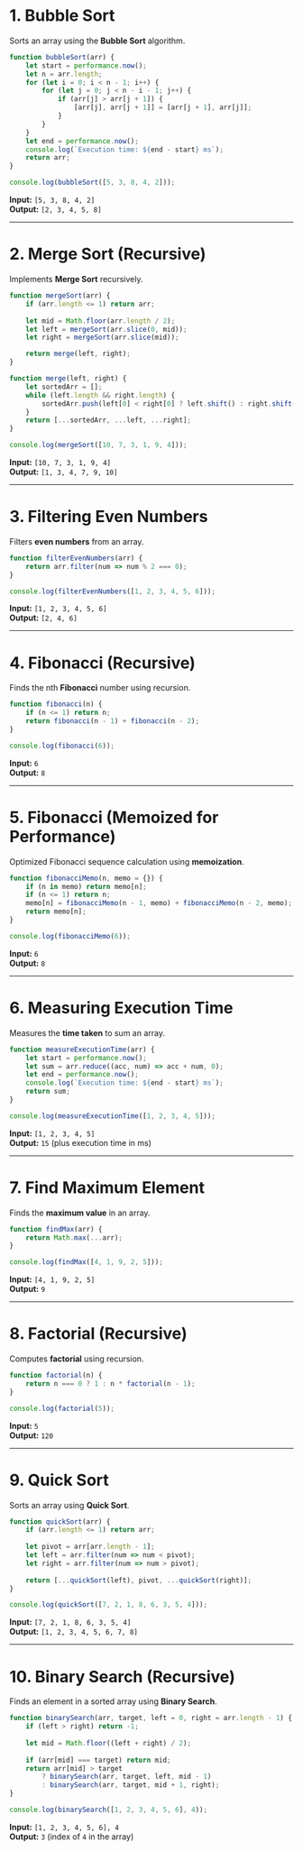 # 1. Bubble Sort  

Sorts an array using the **Bubble Sort** algorithm.

```js
function bubbleSort(arr) {
    let start = performance.now();
    let n = arr.length;
    for (let i = 0; i < n - 1; i++) {
        for (let j = 0; j < n - i - 1; j++) {
            if (arr[j] > arr[j + 1]) {
                [arr[j], arr[j + 1]] = [arr[j + 1], arr[j]];
            }
        }
    }
    let end = performance.now();
    console.log(`Execution time: ${end - start} ms`);
    return arr;
}

console.log(bubbleSort([5, 3, 8, 4, 2]));
```

**Input:** `[5, 3, 8, 4, 2]`  
**Output:** `[2, 3, 4, 5, 8]`  

---

# 2. Merge Sort (Recursive)  

Implements **Merge Sort** recursively.

```js
function mergeSort(arr) {
    if (arr.length <= 1) return arr;
    
    let mid = Math.floor(arr.length / 2);
    let left = mergeSort(arr.slice(0, mid));
    let right = mergeSort(arr.slice(mid));

    return merge(left, right);
}

function merge(left, right) {
    let sortedArr = [];
    while (left.length && right.length) {
        sortedArr.push(left[0] < right[0] ? left.shift() : right.shift());
    }
    return [...sortedArr, ...left, ...right];
}

console.log(mergeSort([10, 7, 3, 1, 9, 4]));
```

**Input:** `[10, 7, 3, 1, 9, 4]`  
**Output:** `[1, 3, 4, 7, 9, 10]`  

---

# 3. Filtering Even Numbers  

Filters **even numbers** from an array.

```js
function filterEvenNumbers(arr) {
    return arr.filter(num => num % 2 === 0);
}

console.log(filterEvenNumbers([1, 2, 3, 4, 5, 6]));
```

**Input:** `[1, 2, 3, 4, 5, 6]`  
**Output:** `[2, 4, 6]`  

---

# 4. Fibonacci (Recursive)  

Finds the nth **Fibonacci** number using recursion.

```js
function fibonacci(n) {
    if (n <= 1) return n;
    return fibonacci(n - 1) + fibonacci(n - 2);
}

console.log(fibonacci(6));
```

**Input:** `6`  
**Output:** `8`  

---

# 5. Fibonacci (Memoized for Performance)  

Optimized Fibonacci sequence calculation using **memoization**.

```js
function fibonacciMemo(n, memo = {}) {
    if (n in memo) return memo[n];
    if (n <= 1) return n;
    memo[n] = fibonacciMemo(n - 1, memo) + fibonacciMemo(n - 2, memo);
    return memo[n];
}

console.log(fibonacciMemo(6));
```

**Input:** `6`  
**Output:** `8`  

---

# 6. Measuring Execution Time  

Measures the **time taken** to sum an array.

```js
function measureExecutionTime(arr) {
    let start = performance.now();
    let sum = arr.reduce((acc, num) => acc + num, 0);
    let end = performance.now();
    console.log(`Execution time: ${end - start} ms`);
    return sum;
}

console.log(measureExecutionTime([1, 2, 3, 4, 5]));
```

**Input:** `[1, 2, 3, 4, 5]`  
**Output:** `15` (plus execution time in ms)  

---

# 7. Find Maximum Element  

Finds the **maximum value** in an array.

```js
function findMax(arr) {
    return Math.max(...arr);
}

console.log(findMax([4, 1, 9, 2, 5]));
```

**Input:** `[4, 1, 9, 2, 5]`  
**Output:** `9`  

---

# 8. Factorial (Recursive)  

Computes **factorial** using recursion.

```js
function factorial(n) {
    return n === 0 ? 1 : n * factorial(n - 1);
}

console.log(factorial(5));
```

**Input:** `5`  
**Output:** `120`  

---

# 9. Quick Sort  

Sorts an array using **Quick Sort**.

```js
function quickSort(arr) {
    if (arr.length <= 1) return arr;
    
    let pivot = arr[arr.length - 1];
    let left = arr.filter(num => num < pivot);
    let right = arr.filter(num => num > pivot);
    
    return [...quickSort(left), pivot, ...quickSort(right)];
}

console.log(quickSort([7, 2, 1, 8, 6, 3, 5, 4]));
```

**Input:** `[7, 2, 1, 8, 6, 3, 5, 4]`  
**Output:** `[1, 2, 3, 4, 5, 6, 7, 8]`  

---

# 10. Binary Search (Recursive)  

Finds an element in a sorted array using **Binary Search**.

```js
function binarySearch(arr, target, left = 0, right = arr.length - 1) {
    if (left > right) return -1;
    
    let mid = Math.floor((left + right) / 2);
    
    if (arr[mid] === target) return mid;
    return arr[mid] > target
        ? binarySearch(arr, target, left, mid - 1)
        : binarySearch(arr, target, mid + 1, right);
}

console.log(binarySearch([1, 2, 3, 4, 5, 6], 4));
```

**Input:** `[1, 2, 3, 4, 5, 6], 4`  
**Output:** `3` (index of `4` in the array)  